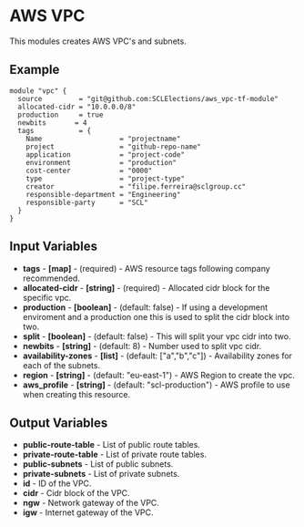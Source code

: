 # AWS VPC
This modules creates AWS VPC's and subnets.

## Example

```hcl-terraform
module "vpc" {
  source         = "git@github.com:SCLElections/aws_vpc-tf-module"
  allocated-cidr = "10.0.0.0/8"
  production     = true
  newbits       = 4
  tags           = {
    Name                   = "projectname"
    project                = "github-repo-name"
    application            = "project-code"
    environment            = "production"
    cost-center            = "0000"
    type                   = "project-type"
    creator                = "filipe.ferreira@sclgroup.cc"
    responsible-department = "Engineering"
    responsible-party      = "SCL"
  }
}

```

## Input Variables
* **tags** - **[map]** - (required) - AWS resource tags following company recommended.
* **allocated-cidr** - **[string]** - (required) - Allocated cidr block for the specific vpc.
* **production** - **[boolean]** - (default: false) - If using a development enviroment and a production one this is used to split the cidr block into two.
* **split** - **[boolean]** - (default: false) - This will split your vpc cidr into two.
* **newbits** - **[string]** - (default: 8) - Number used to split vpc cidr.
* **availability-zones** - **[list]** - (default: ["a","b","c"]) - Availability zones for each of the subnets.
* **region** - **[string]** - (default: "eu-east-1") - AWS Region to create the vpc.
* **aws_profile** - **[string]** - (default: "scl-production") - AWS profile to use when creating this resource.
 

## Output Variables
* **public-route-table** - List of public route tables.
* **private-route-table** - List of private route tables.
* **public-subnets** - List of public subnets.
* **private-subnets** - List of private subnets.
* **id** - ID of the VPC.
* **cidr** - Cidr block of the VPC.
* **ngw** - Network gateway of the VPC.
* **igw** - Internet gateway of the VPC.